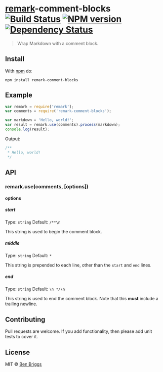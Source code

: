 # [remark]-comment-blocks [![Build Status](https://travis-ci.org/ben-eb/remark-comment-blocks.svg?branch=master)][ci] [![NPM version](https://badge.fury.io/js/remark-comment-blocks.svg)][npm] [![Dependency Status](https://gemnasium.com/ben-eb/remark-comment-blocks.svg)][deps]

> Wrap Markdown with a comment block.


## Install

With [npm](https://npmjs.org/package/remark-comment-blocks) do:

```
npm install remark-comment-blocks
```


## Example

```js
var remark = require('remark');
var comments = require('remark-comment-blocks');

var markdown = 'Hello, world!';
var result = remark.use(comments).process(markdown);
console.log(result);
```

Output:

```js
/**
 * Hello, world!
 */
```


## API

### remark.use(comments, [options])

#### options

##### start

Type: `string`
Default: `/**\n`

This string is used to begin the comment block.

##### middle

Type: `string`
Default: ` * `

This string is prepended to each line, other than the `start` and `end` lines.

##### end

Type: `string`
Default: `\n */\n`

This string is used to end the comment block. Note that this **must** include a
trailing newline.


## Contributing

Pull requests are welcome. If you add functionality, then please add unit tests
to cover it.


## License

MIT © [Ben Briggs](http://beneb.info)


[ci]:      https://travis-ci.org/ben-eb/remark-comment-blocks
[deps]:    https://gemnasium.com/ben-eb/remark-comment-blocks
[npm]:     http://badge.fury.io/js/remark-comment-blocks
[remark]:  https://github.com/wooorm/remark
